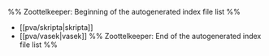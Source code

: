 %% Zoottelkeeper: Beginning of the autogenerated index file list  %%
-  [[pva/skripta|skripta]]
-  [[pva/vasek|vasek]]
%% Zoottelkeeper: End of the autogenerated index file list  %%
